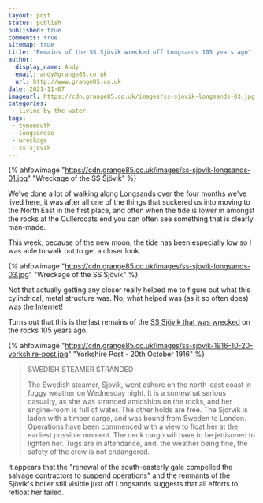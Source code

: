 ```yaml
---
layout: post
status: publish
published: true 
comments: true
sitemap: true
title: "Remains of the SS Sjövik wrecked off Longsands 105 years ago"
author:
  display_name: Andy
  email: andy@grange85.co.uk
  url: http://www.grange85.co.uk
date: 2021-11-07
imageurl: https://cdn.grange85.co.uk/images/ss-sjovik-longsands-03.jpg
categories:
 - living by the water
tags:
 - tynemouth
 - longsandse
 - wreckage
 - ss sjovik
---
```

{% ahfowimage "https://cdn.grange85.co.uk/images/ss-sjovik-longsands-01.jpg" "Wreckage of the SS Sjövik" %}

We've done a lot of walking along Longsands over the four months we've lived here, it was after all one of the things that suckered us into moving to the North East in the first place, and often when the tide is lower in amongst the rocks at the Cullercoats end you can often see something that is clearly man-made.

This week, because of the new moon, the tide has been especially low so I was able to walk out to get a closer look. 

{% ahfowimage "https://cdn.grange85.co.uk/images/ss-sjovik-longsands-03.jpg" "Wreckage of the SS Sjövik" %}

Not that actually getting any closer really helped me to figure out what this cylindrical, metal structure was. No, what helped was (as it so often does) was the Internet!

Turns out that this is the last remains of the [SS Sjövik that was wrecked](https://www.wrecksite.eu/wreck.aspx?203891) on the rocks 105 years ago.

{% ahfowimage "https://cdn.grange85.co.uk/images/ss-sjovik-1916-10-20-yorkshire-post.jpg" "Yorkshire Post - 20th October 1916" %}

> SWEDISH STEAMER STRANDED
>
> The Swedish steamer, Sjovik, went ashore on the north-east coast in foggy weather on Wednesday night. It is a somewhat serious casualty, as she was stranded amidships on the rocks, and her engine-room is full of water. The other holds are free. The Sjorvik is laden with a timber cargo, and was bound from Sweden to London. Operations have been commenced with a view to float her at the earliest possible moment. The deck cargo will have to be jettisoned to lighten her. Tugs are in attendance, and, the weather being fine, the safety of the crew is not endangered.

It appears that the "renewal of the south-easterly gale compelled the salvage contractors to suspend operations" and the remnants of the Sjövik's boiler still visible just off Longsands suggests that all efforts to refloat her failed.


